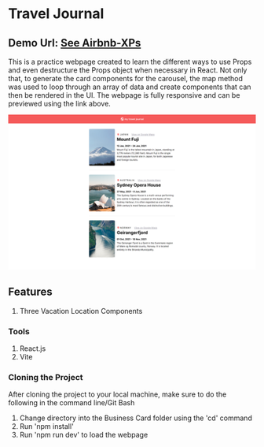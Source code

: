 # Travel Journal

## Demo Url: <a href="https://trip-logger.vercel.app/" target="_blank">See Airbnb-XPs</a>

This is a practice webpage created to learn the different ways to use Props and even destructure the Props object when necessary in React. Not only that, to generate the card components for the carousel, the map method was used to loop through an array of data and create components that can then be rendered in the UI. The webpage is fully responsive and can be previewed using the link above.

![](https://github.com/Daniel-Ezekiel/travel-journal/blob/main/preview.png)

## Features

1. Three Vacation Location Components

### Tools

1. React.js
2. Vite

### Cloning the Project

After cloning the project to your local machine, make sure to do the following in the command line/Git Bash

1. Change directory into the Business Card folder using the 'cd' command
2. Run 'npm install'
3. Run 'npm run dev' to load the webpage
